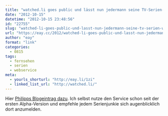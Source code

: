 ```yaml
---
title: "watched.li goes public und lässt nun jedermann seine TV-Serien-Watchlist verwalten"
date: "2012-10-15"
datetime: "2012-10-15 23:48:56"
id: "22755"
slug: "watched-li-goes-public-und-lasst-nun-jedermann-seine-tv-serien-watchlist-verwalten"
url: "https://eay.cc/2012/watched-li-goes-public-und-lasst-nun-jedermann-seine-tv-serien-watchlist-verwalten/"
author: "eay"
format: "link"
categories:
  - 0815
tags:
  - fernsehen
  - serien
  - webservice
meta:
  - yourls_shorturl: "http://eay.li/1zi"
  - linked_list_url: "http://watched.li/"
---
```


Hier [Philipps Blogeintrag dazu](http://knuspermagier.de/2012-watched-live.html). Ich selbst nutze den Service schon seit der ersten Alpha-Version und empfehle jedem Serienjunkie sich augenblicklich dort anzumelden.

